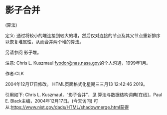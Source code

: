# 影子合并


(算法)



定义:
通过将较小的堆连接到较大的堆，然后仅对连接的节点及其父节点重新排序以恢复堆属性，从而合并两个堆的算法。



另请参阅
影子堆。



注意:
Chris L. Kuszmaul <fyodor@nas.nasa.gov>的个人沟通，1999年1月。


作者:CLK







2004年12月17日修改。
HTML页面格式化星期三三月13 12:42:46 2019。



引用如下:
Chris L. Kuszmaul，“影子合并”，见
算法与数据结构词典[在线]，Paul E. Black主编，2004年12月17日。(今天访问)
可从:https://www.nist.gov/dads/HTML/shadowmerge.html获得